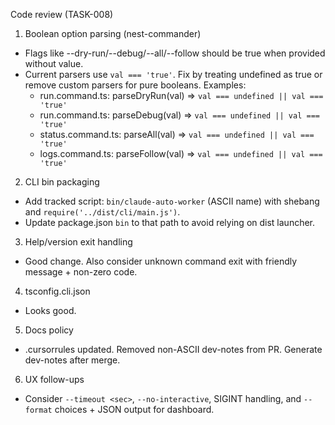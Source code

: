 Code review (TASK-008)

1) Boolean option parsing (nest-commander)
- Flags like --dry-run/--debug/--all/--follow should be true when provided without value.
- Current parsers use `val === 'true'`. Fix by treating undefined as true or remove custom parsers for pure booleans.
  Examples:
  - run.command.ts: parseDryRun(val) => `val === undefined || val === 'true'`
  - run.command.ts: parseDebug(val)  => `val === undefined || val === 'true'`
  - status.command.ts: parseAll(val) => `val === undefined || val === 'true'`
  - logs.command.ts: parseFollow(val) => `val === undefined || val === 'true'`

2) CLI bin packaging
- Add tracked script: `bin/claude-auto-worker` (ASCII name) with shebang and `require('../dist/cli/main.js')`.
- Update package.json `bin` to that path to avoid relying on dist launcher.

3) Help/version exit handling
- Good change. Also consider unknown command exit with friendly message + non-zero code.

4) tsconfig.cli.json
- Looks good.

5) Docs policy
- .cursorrules updated. Removed non-ASCII dev-notes from PR. Generate dev-notes after merge.

6) UX follow-ups
- Consider `--timeout <sec>`, `--no-interactive`, SIGINT handling, and `--format` choices + JSON output for dashboard.
